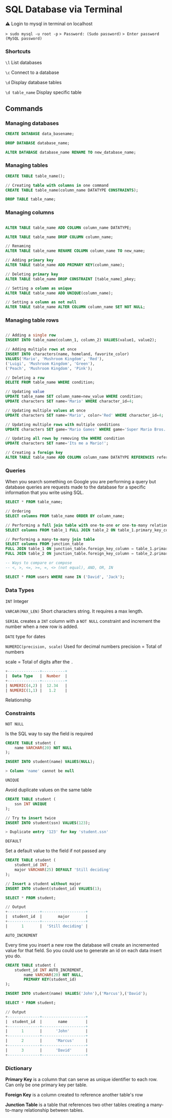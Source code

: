 # SQL Database via Terminal

<aside>
⚠️ Login to mysql in terminal on localhost

`> sudo mysql -u root -p`
`> Password: (Sudo password)`
`> Enter password (MySQL password)`

</aside>

### Shortcuts

`\l` List databases

`\c` Connect to a database

`\d` Display database tables

`\d table_name` Display specific table

## Commands

### Managing databases

```sql
CREATE DATABASE data_basename;

DROP DATABASE database_name;

ALTER DATABASE database_name RENAME TO new_database_name;
```

### Managing tables

```sql
CREATE TABLE table_name();

// Creating table with columns in one command
CREATE TABLE table_name(column_name DATATYPE CONSTRAINTS);

DROP TABLE table_name;
```

### Managing columns

```sql

ALTER TABLE table_name ADD COLUMN column_name DATATYPE;

ALTER TABLE table_name DROP COLUMN column_name;

// Renaming
ALTER TABLE table_name RENAME COLUMN column_name TO new_name;

// Adding primary key
ALTER TABLE table_name ADD PRIMARY KEY(column_name);

// Deleting primary key
ALTER TABLE table_name DROP CONSTRAINT [table_name]_pkey;

// Setting a column as unique
ALTER TABLE table_name ADD UNIQUE(column_name);

// Setting a column as not null
ALTER TABLE table_name ALTER COLUMN column_name SET NOT NULL;
```

### Managing table rows

```sql

// Adding a single row
INSERT INTO table_name(column_1, column_2) VALUES(value1, value2);

// Adding multiple rows at once
INSERT INTO characters(name, homeland, favorite_color)
VALUES('Mario', 'Mushroom Kingdom', 'Red'),
('Luigi', 'Mushroom Kingdom', 'Green'),
('Peach', 'Mushroom Kingdom', 'Pink');

// Deleting a row
DELETE FROM table_name WHERE condition;

// Updating value
UPDATE table_name SET column_name=new_value WHERE condition;
UPDATE characters SET name='Mario' WHERE character_id=4;

// Updating multiple values at once
UPDATE characters SET name='Mario', color='Red' WHERE character_id=4;

// Updating multiple rows with multiple conditions
UPDATE characters SET game='Mario Games' WHERE game='Super Mario Bros.' OR game='Super Mario Bros. 2';

// Updating all rows by removing the WHERE condition
UPDATE characters SET name='Its me a Mario!';

```

```sql
// Creating a foreign key
ALTER TABLE table_name ADD COLUMN column_name DATATYPE REFERENCES referenced_table_name(referenced_column_name);
```

### Queries

When you search something on Google you are performing a query but database queries are requests made to the database for a specific information that you write using SQL.

```sql
SELECT * FROM table_name;

// Ordering
SELECT columns FROM table_name ORDER BY column_name;

// Performing a full join table with one-to-one or one-to-many relationships.
SELECT columns FROM table_1 FULL JOIN table_2 ON table_1.primary_key_column = table_2.foreign_key_column;

// Performing a many-to-many join table
SELECT columns FROM junction_table
FULL JOIN table_1 ON junction_table.foreign_key_column = table_1.primary_key_column
FULL JOIN table_2 ON junction_table.foreign_key_column = table_2.primary_key_column;

-- Ways to compare or compose
-- <, >, <=, >=, =, <> (not equal), AND, OR, IN

SELECT * FROM users WHERE name IN ('David', 'Jack');
```

### Data Types

`INT` Integer

`VARCAR(MAX_LEN)` Short characters string. It requires a max length.

`SERIAL` creates a `INT` column with a `NOT NULL` constraint and increment the number when a new row is added.

`DATE` type for dates

`NUMERIC(precision, scale)` Used for decimal numbers
precision = Total of numbers

scale = Total of digits after the `.`

```sql
+--------------+----------+
|  Data Type   |  Number  |
+--------------+----------+
| NUMERIC(4,2) |  12.34   |
| NUMERIC(1,1) |   1.2    |
```

Relationship

### Constraints

`NOT NULL`

Is the SQL way to say the field is required

```sql
CREATE TABLE student (
    name VARCHAR(20) NOT NULL
);

INSERT INTO student(name) VALUES(NULL);

> Column 'name' cannot be null
```

`UNIQUE`

Avoid duplicate values on the same table

```sql
CREATE TABLE student (
    ssn INT UNIQUE
);

// Try to insert twice
INSERT INTO student(ssn) VALUES(123);

> Duplicate entry '123' for key 'student.ssn'
```

`DEFAULT`

Set a default value to the field if not passed any

```sql
CREATE TABLE student (
    student_id INT,
    major VARCHAR(25) DEFAULT 'Still deciding'
);

// Insert a student without major
INSERT INTO student(student_id) VALUES(1);

SELECT * FROM student;

// Output
+--------------+-------------------+
|  student_id  |       major       |
+--------------+-------------------+
|      1       |  'Still deciding' |
```

`AUTO_INCREMENT`

Every time you insert a new row the database will create an incremented value for that field. So you could use to generate an id on each data insert you do.

```sql
CREATE TABLE student (
    student_id INT AUTO_INCREMENT,
		name VARCHAR(20) NOT NULL,
		PRIMARY KEY(student_id)
);

INSERT INTO student(name) VALUES('John'),('Marcus'),('David');

SELECT * FROM student;

// Output
+--------------+-------------------+
|  student_id  |       name        |
+--------------+-------------------+
|      1       |      'John'       |
+--------------+-------------------+
|      2       |      'Marcus'     |
+--------------+-------------------+
|      3       |      'David'      |
+--------------+-------------------+
```

### Dictionary

**Primary Key** is a column that can serve as unique identifier to each row. Can only be one primary key per table.

**Foreign Key** is a column created to reference another table's row

**Junction Table** is a table that references two other tables creating a many-to-many relationship between tables.
